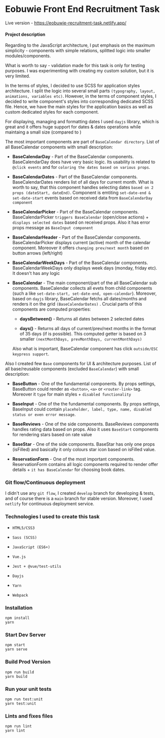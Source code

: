 # Eobuwie Front End Recruitment Task

Live version - https://eobuwie-recruitment-task.netlify.app/

#### Project description

Regarding to the JavaScript architecture, I put emphasis on the maximum simplicity - components with simple relations, splitted logic into smaller modules/components.

What is worth to say - validation made for this task is only for testing purposes. I was experimenting with creating my custom solution, but it is very limited.

In the terms of styles, I decided to use SCSS for application styles architecture. I split the logic into several small parts `(typography, layout, animations, variables etc)`. However, in the terms of component styles, I decided to write component's styles into corresponding dedicated SCSS file. Hence, we have the main styles for the application basics as well as custom dedicated styles for each component.

For displaying, managing and formatting dates I used `dayjs` library, which is great and it offers huge support for dates & dates operations while maintaing a small size (compared to )

The most important components are part of `BaseCalendar directory`. List of all BaseCalendar components with small description:

- **BaseCalendarDay** - Part of the BaseCalendar components. BaseCalendarDay does have very basic logic. Its usability is related to `@click events` and for `coloring the dates based on various props`.
  
- **BaseCalendarDates** - Part of the BaseCalendar components. BaseCalendarDates renders list of all days for current month. What is worth to say, that this component handles selecting dates `based on 2 props (dateStart, dateEnd)`. Component is emtiting `set-date-end & set-date-start` events based on received data from `BaseCalendarDay component`
  
- **BaseCalendarPicker** - Part of the BaseCalendar components. BaseCalendarPicker `triggers BaseCalendar` (open/close actions) + `displays selected dates` based on received props. Also it has error props message as `BaseInput component`
  
- **BaseCalendarHeader** - Part of the BaseCalendar components. BaseCalendarPicker displays current (active) month of the calendar component. Moreover it offers `changing prev/next month` based on button arrows (left/right)
  
- **BaseCalendarWeekDays** - Part of the BaseCalendar components. BaseCalendarWeekDays only displays week days (monday, friday etc). It doesn't has any logic
  
- **BaseCalendar** - The main component/part of the all BaseCalendar sub components. BaseCalendar collects all evets from child components (such a like `set-date-start, set-date-end, open-calendar`). Moreover, based on `dayjs` library, BaseCalendar fetchs all dates/months and renders it on the grid `(BaseCalendarDates)` . Crucial parts of this components are computed properties:
  
  - **daysBetween()** - Returns all dates between 2 selected dates
    
  - **days()** - Returns all days of current/prev/next months in the format of 35 days (if is possible). This computed getter is based on 3 smaller `(nextMonthDays, prevMonthDays, currentMonthDays)`
    
  
  Also what is important, BaseCalendar component has click `outside/ESC keypress support`.
  

Also I created few `Base` components for UI & architecture purposes. List of all base/reusable components (excluded `BaseCalendar`) with small description:

- **BaseButton** - One of the fundamental components. By props settings, BaseButton could render as `<button>`, `<a>` or `<router-link>` tag. Moreover it `type` for main styles + `disabled functionality`
  
- **BaseInput** - One of the the fundamental components. By props settings, BaseInput could contain `placeholder, label, type, name, disabled status or even error message`.
  
- **BaseReviews** - One of the side components. BaseReviews components handles rating data based on props. Also it uses `BaseStart` components for rendering stars based on rate value
  
- **BaseStar** - One of the side components. BaseStar has only one props (isFilled) and basically it only colours star icon based on isFilled value.
  
- **ReservationForm** - One of the most important components. ReservationForm contains all logic components required to render offer details + `it has BaseCalendar` for choosing book dates.
  

### Git flow/Continuous deployment

I didn't use any `git flow`, I created `develop` branch for developing & tests, and of course there is a `main` branch for stable version. Moreover, I used `netlify` for continuous deployment service.

### Technologies I used to create this task

- `HTML5/CSS3`
  
- `Sass (SCSS)`
  
- `JavaScript (ES6+)`
  
- `Vue.js`
  
- `Jest + @vue/test-utils`
  
- `Dayjs`
  
- `Yarn`
  
- `Webpack`
  

### Installation

```
npm install
yarn
```

### Start Dev Server

```
npm start
yarn serve
```

###

### Build Prod Version

```
npm run build
yarn build
```


### Run your unit tests
```
npm run test:unit
yarn test:unit
```

### Lints and fixes files
```
npm run lint
yarn lint
```